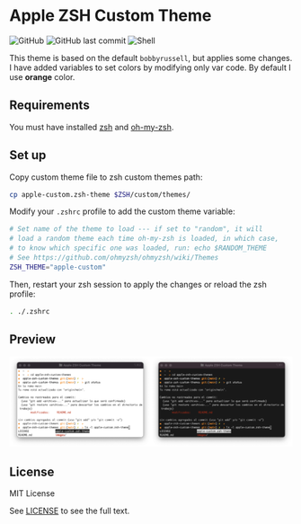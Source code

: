 # Apple ZSH Custom Theme

![GitHub](https://img.shields.io/github/license/aramirol/apple-zsh-custom-themes?logo=github)
![GitHub last commit](https://img.shields.io/github/last-commit/aramirol/apple-zsh-custom-themes?logo=github)
![Shell](https://img.shields.io/badge/shell-zsh-orange?logo=github)

This theme is based on the default `bobbyrussell`, but applies some changes. I have added variables to set colors by modifying only var code. By default I use **orange** color.

## Requirements

You must have installed [zsh](https://github.com/ohmyzsh/ohmyzsh/wiki/Installing-ZSH) and [oh-my-zsh](https://github.com/ohmyzsh/ohmyzsh).

## Set up

Copy custom theme file to zsh custom themes path:
```sh
cp apple-custom.zsh-theme $ZSH/custom/themes/
```

Modify your `.zshrc` profile to add the custom theme variable:
```sh
# Set name of the theme to load --- if set to "random", it will
# load a random theme each time oh-my-zsh is loaded, in which case,
# to know which specific one was loaded, run: echo $RANDOM_THEME
# See https://github.com/ohmyzsh/ohmyzsh/wiki/Themes
ZSH_THEME="apple-custom"
```

Then, restart your zsh session to apply the changes or reload the zsh profile:
```sh
. ./.zshrc
```

## Preview

<img src="images/apple-zsh-custom-theme-light.png" width="50%" /><img src="images/apple-zsh-custom-theme-dark.png" width="50%" />

## License
MIT License

See [LICENSE](https://github.com/aramirol/apple-zsh-custom-themes/blob/main/LICENSE) to see the full text.

